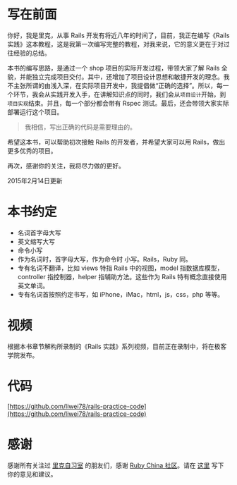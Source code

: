 # 写在前面

你好，我是里克，从事 Rails 开发有将近八年的时间了，目前，我正在编写《Rails 实践》这本教程，这是我第一次编写完整的教程，对我来说，它的意义更在于对过往经验的总结。

本书的编写思路，是通过一个 shop 项目的实际开发过程，带领大家了解 Rails 全貌，并能独立完成项目交付。其中，还增加了项目设计思想和敏捷开发的理念。我不主张所谓的由浅入深，在实际项目开发中，我提倡做“正确的选择”。所以，每一个环节，我会从实践开发入手，在讲解知识点的同时，我们会从`项目设计`开始，到`项目实现`结束。并且，每一个部分都会带有 Rspec 测试。最后，还会带领大家实际部署运行这个项目。

> 我相信，写出正确的代码是需要理由的。

希望这本书，可以帮助初次接触 Rails 的开发者，并希望大家可以用 Rails，做出更多优秀的项目。

再次，感谢你的关注，我将尽力做的更好。

2015年2月14日更新

# 本书约定

* 名词首字母大写
* 英文缩写大写
* 命令小写
* 作为名词时，首字母大写，作为命令时 小写。Rails，Ruby 同。
* 专有名词不翻译，比如 views 特指 Rails 中的视图，model 指数据库模型，controller 指控制器，helper 指辅助方法。这些作为 Rails 特有概念直接使用英文单词。
* 专有名词首按照约定书写，如 iPhone，iMac，html，js，css，php 等等。

# 视频

根据本书章节解构所录制的《Rails 实践》系列视频，目前正在录制中，将在极客学院发布。

# 代码

[https://github.com/liwei78/rails-practice-code](https://github.com/liwei78/rails-practice-code)


# 感谢

感谢所有关注过 [里克自习室](http://railser.cn/) 的朋友们，感谢 [Ruby China 社区](https://ruby-china.org)。请在 [这里](https://github.com/liwei78/rails-practice/issues) 写下你的意见和建议。
